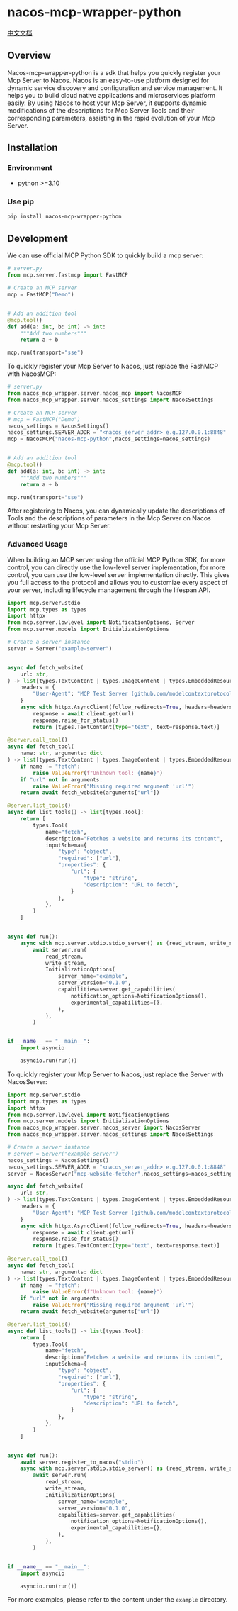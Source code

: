 # nacos-mcp-wrapper-python

[中文文档](./README_CN.md)  

## Overview
Nacos-mcp-wrapper-python is a sdk that helps you quickly register your Mcp Server to Nacos. Nacos is an easy-to-use platform designed for dynamic service discovery and configuration and service management. It helps you to build cloud native applications and microservices platform easily. By using Nacos to host your Mcp Server, it supports dynamic modifications of the descriptions for Mcp Server Tools and their corresponding parameters, assisting in the rapid evolution of your Mcp Server.

## Installation

### Environment
- python >=3.10
### Use pip
```bash
pip install nacos-mcp-wrapper-python
```

## Development
We can use official MCP Python SDK to quickly build a mcp server:
```python
# server.py
from mcp.server.fastmcp import FastMCP

# Create an MCP server
mcp = FastMCP("Demo")


# Add an addition tool
@mcp.tool()
def add(a: int, b: int) -> int:
    """Add two numbers"""
    return a + b

mcp.run(transport="sse")
```
To quickly register your Mcp Server to Nacos, just replace the FashMCP with NacosMCP:

```python
# server.py
from nacos_mcp_wrapper.server.nacos_mcp import NacosMCP
from nacos_mcp_wrapper.server.nacos_settings import NacosSettings

# Create an MCP server
# mcp = FastMCP("Demo")
nacos_settings = NacosSettings()
nacos_settings.SERVER_ADDR = "<nacos_server_addr> e.g.127.0.0.1:8848"
mcp = NacosMCP("nacos-mcp-python",nacos_settings=nacos_settings)


# Add an addition tool
@mcp.tool()
def add(a: int, b: int) -> int:
    """Add two numbers"""
    return a + b

mcp.run(transport="sse")
```
After registering to Nacos, you can dynamically update the descriptions of Tools and the descriptions of parameters in the Mcp Server on Nacos without restarting your Mcp Server.

### Advanced Usage

When building an MCP server using the official MCP Python SDK, for more control, you can directly use the low-level server implementation, for more control, you can use the low-level server implementation directly. This gives you full access to the protocol and allows you to customize every aspect of your server, including lifecycle management through the lifespan API.
```python
import mcp.server.stdio
import mcp.types as types
import httpx
from mcp.server.lowlevel import NotificationOptions, Server
from mcp.server.models import InitializationOptions

# Create a server instance
server = Server("example-server")


async def fetch_website(
    url: str,
) -> list[types.TextContent | types.ImageContent | types.EmbeddedResource]:
    headers = {
        "User-Agent": "MCP Test Server (github.com/modelcontextprotocol/python-sdk)"
    }
    async with httpx.AsyncClient(follow_redirects=True, headers=headers) as client:
        response = await client.get(url)
        response.raise_for_status()
        return [types.TextContent(type="text", text=response.text)]
    
@server.call_tool()
async def fetch_tool(
    name: str, arguments: dict
) -> list[types.TextContent | types.ImageContent | types.EmbeddedResource]:
    if name != "fetch":
        raise ValueError(f"Unknown tool: {name}")
    if "url" not in arguments:
        raise ValueError("Missing required argument 'url'")
    return await fetch_website(arguments["url"])

@server.list_tools()
async def list_tools() -> list[types.Tool]:
    return [
        types.Tool(
            name="fetch",
            description="Fetches a website and returns its content",
            inputSchema={
                "type": "object",
                "required": ["url"],
                "properties": {
                    "url": {
                        "type": "string",
                        "description": "URL to fetch",
                    }
                },
            },
        )
    ]


async def run():
    async with mcp.server.stdio.stdio_server() as (read_stream, write_stream):
        await server.run(
            read_stream,
            write_stream,
            InitializationOptions(
                server_name="example",
                server_version="0.1.0",
                capabilities=server.get_capabilities(
                    notification_options=NotificationOptions(),
                    experimental_capabilities={},
                ),
            ),
        )


if __name__ == "__main__":
    import asyncio

    asyncio.run(run())
```

To quickly register your Mcp Server to Nacos, just replace the Server with NacosServer:

```python
import mcp.server.stdio
import mcp.types as types
import httpx
from mcp.server.lowlevel import NotificationOptions
from mcp.server.models import InitializationOptions
from nacos_mcp_wrapper.server.nacos_server import NacosServer
from nacos_mcp_wrapper.server.nacos_settings import NacosSettings

# Create a server instance
# server = Server("example-server")
nacos_settings = NacosSettings()
nacos_settings.SERVER_ADDR = "<nacos_server_addr> e.g.127.0.0.1:8848"
server = NacosServer("mcp-website-fetcher",nacos_settings=nacos_settings)

async def fetch_website(
    url: str,
) -> list[types.TextContent | types.ImageContent | types.EmbeddedResource]:
    headers = {
        "User-Agent": "MCP Test Server (github.com/modelcontextprotocol/python-sdk)"
    }
    async with httpx.AsyncClient(follow_redirects=True, headers=headers) as client:
        response = await client.get(url)
        response.raise_for_status()
        return [types.TextContent(type="text", text=response.text)]
    
@server.call_tool()
async def fetch_tool(
    name: str, arguments: dict
) -> list[types.TextContent | types.ImageContent | types.EmbeddedResource]:
    if name != "fetch":
        raise ValueError(f"Unknown tool: {name}")
    if "url" not in arguments:
        raise ValueError("Missing required argument 'url'")
    return await fetch_website(arguments["url"])

@server.list_tools()
async def list_tools() -> list[types.Tool]:
    return [
        types.Tool(
            name="fetch",
            description="Fetches a website and returns its content",
            inputSchema={
                "type": "object",
                "required": ["url"],
                "properties": {
                    "url": {
                        "type": "string",
                        "description": "URL to fetch",
                    }
                },
            },
        )
    ]


async def run():
    await server.register_to_nacos("stdio")
    async with mcp.server.stdio.stdio_server() as (read_stream, write_stream):
        await server.run(
            read_stream,
            write_stream,
            InitializationOptions(
                server_name="example",
                server_version="0.1.0",
                capabilities=server.get_capabilities(
                    notification_options=NotificationOptions(),
                    experimental_capabilities={},
                ),
            ),
        )


if __name__ == "__main__":
    import asyncio

    asyncio.run(run())

```

For more examples, please refer to the content under the `example` directory.

